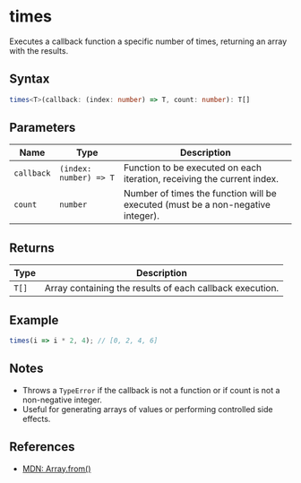 # times

Executes a callback function a specific number of times, returning an array with the results.

## Syntax
```typescript
times<T>(callback: (index: number) => T, count: number): T[]
```

## Parameters
| Name        | Type                 | Description                                                        |
| ----------- | -------------------- | ------------------------------------------------------------------ |
| `callback`  | `(index: number) => T` | Function to be executed on each iteration, receiving the current index. |
| `count`     | `number`             | Number of times the function will be executed (must be a non-negative integer). |

## Returns
| Type   | Description                                      |
| ------ | ------------------------------------------------ |
| `T[]`  | Array containing the results of each callback execution. |

## Example
```typescript
times(i => i * 2, 4); // [0, 2, 4, 6]
```

## Notes
- Throws a `TypeError` if the callback is not a function or if count is not a non-negative integer.
- Useful for generating arrays of values or performing controlled side effects.

## References
- [MDN: Array.from()](https://developer.mozilla.org/en-US/docs/Web/JavaScript/Reference/Global_Objects/Array/from)
